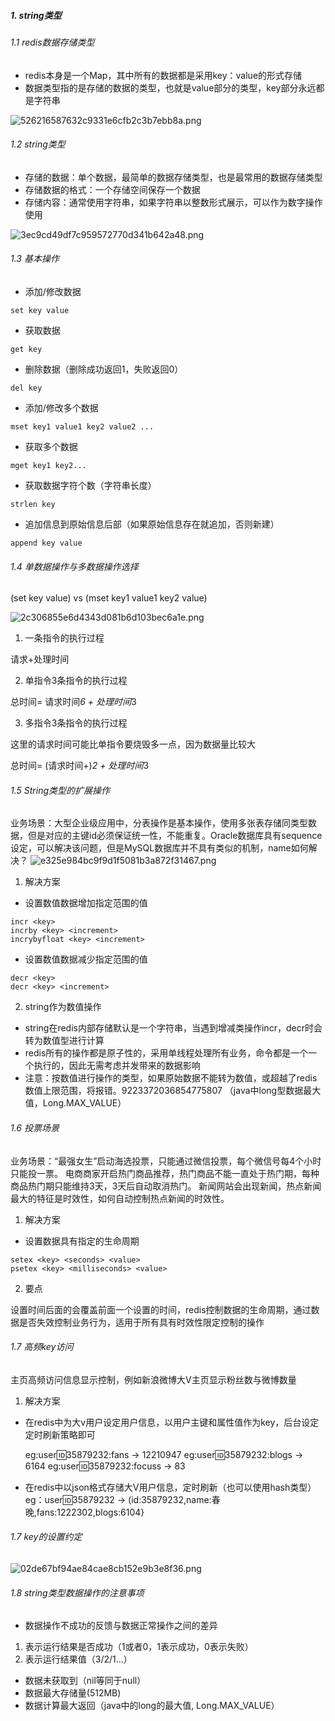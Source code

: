 
##### 1. string类型

###### 1.1 redis数据存储类型

- redis本身是一个Map，其中所有的数据都是采用key：value的形式存储
- 数据类型指的是存储的数据的类型，也就是value部分的类型，key部分永远都是字符串

![526216587632c9331e6cfb2c3b7ebb8a.png](https://tva1.sinaimg.cn/large/007S8ZIlgy1gh5qcejzlaj30c609kdfv.jpg)


###### 1.2 string类型

- 存储的数据：单个数据，最简单的数据存储类型，也是最常用的数据存储类型
- 存储数据的格式：一个存储空间保存一个数据
- 存储内容：通常使用字符串，如果字符串以整数形式展示，可以作为数字操作使用

![3ec9cd49df7c959572770d341b642a48.png](https://tva1.sinaimg.cn/large/007S8ZIlgy1gh5qcmhtkdj30cc044a9y.jpg)


###### 1.3 基本操作

- 添加/修改数据
```
set key value
```
- 获取数据
```
get key
```
- 删除数据（删除成功返回1，失败返回0）
```
del key
```

- 添加/修改多个数据
```
mset key1 value1 key2 value2 ...
```
- 获取多个数据
```
mget key1 key2...
```
- 获取数据字符个数（字符串长度）
```
strlen key
```
- 追加信息到原始信息后部（如果原始信息存在就追加，否则新建）
```
append key value
```

###### 1.4 单数据操作与多数据操作选择

(set key value) vs (mset key1 value1 key2 value)

![2c306855e6d4343d081b6d103bec6a1e.png](https://tva1.sinaimg.cn/large/007S8ZIlgy1gh5qdaexdcj30lk07gdfy.jpg)


1. 一条指令的执行过程

请求+处理时间

2. 单指令3条指令的执行过程

总时间= 请求时间*6 + 处理时间*3

3. 多指令3条指令的执行过程

这里的请求时间可能比单指令要烧毁多一点，因为数据量比较大

总时间= (请求时间+)*2 + 处理时间*3


###### 1.5 String类型的扩展操作

业务场景：大型企业级应用中，分表操作是基本操作，使用多张表存储同类型数据，但是对应的主键id必须保证统一性，不能重复。Oracle数据库具有sequence设定，可以解决该问题，但是MySQL数据库并不具有类似的机制，name如何解决？
![e325e984bc9f9d1f5081b3a872f31467.png](https://tva1.sinaimg.cn/large/007S8ZIlgy1gh5qdiu984j31ic0fwt9z.jpg)


1. 解决方案

- 设置数值数据增加指定范围的值

```
incr <key>
incrby <key> <increment>
incrybyfloat <key> <increment>
```

- 设置数值数据减少指定范围的值

```
decr <key>
decr <key> <increment>
```

2. string作为数值操作

- string在redis内部存储默认是一个字符串，当遇到增减类操作incr，decr时会转为数值型进行计算
- redis所有的操作都是原子性的，采用单线程处理所有业务，命令都是一个一个执行的，因此无需考虑并发带来的数据影响
- 注意：按数值进行操作的类型，如果原始数据不能转为数值，或超越了redis数值上限范围，将报错。9223372036854775807 （java中long型数据最大值，Long.MAX_VALUE）


###### 1.6 投票场景

业务场景：“最强女生”启动海选投票，只能通过微信投票，每个微信号每4个小时只能投一票。
电商商家开启热门商品推荐，热门商品不能一直处于热门期，每种商品热门期只能维持3天，3天后自动取消热门。
新闻网站会出现新闻，热点新闻最大的特征是时效性，如何自动控制热点新闻的时效性。

1. 解决方案

- 设置数据具有指定的生命周期

```
setex <key> <seconds> <value>
psetex <key> <milliseconds> <value>
```
2. 要点 

设置时间后面的会覆盖前面一个设置的时间，redis控制数据的生命周期，通过数据是否失效控制业务行为，适用于所有具有时效性限定控制的操作

###### 1.7 高频key访问

主页高频访问信息显示控制，例如新浪微博大V主页显示粉丝数与微博数量

1. 解决方案

- 在redis中为大v用户设定用户信息，以用户主键和属性值作为key，后台设定定时刷新策略即可
    
    eg:user:id:35879232:fans -> 12210947
   eg:user:id:35879232:blogs -> 6164
   eg:user:id:35879232:focuss -> 83
   
- 在redis中以json格式存储大V用户信息，定时刷新（也可以使用hash类型）
   eg：user:id:35879232 -> 
   (id:35879232,name:春晚,fans:1222302,blogs:6104}
   

###### 1.7 key的设置约定

![02de67bf94ae84cae8cb152e9b3e8f36.png](https://tva1.sinaimg.cn/large/007S8ZIlgy1gh5qdoyjm4j30o606wmxd.jpg)


###### 1.8 string类型数据操作的注意事项

- 数据操作不成功的反馈与数据正常操作之间的差异

1. 表示运行结果是否成功（1或者0，1表示成功，0表示失败）
2. 表示运行结果值（3/2/1...）

- 数据未获取到（nil等同于null）
- 数据最大存储量(512MB)
- 数据计算最大返回（java中的long的最大值, Long.MAX_VALUE）









